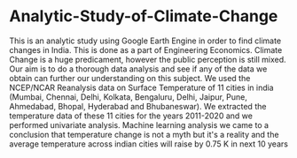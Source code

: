 # Analytic-Study-of-Climate-Change
This is an analytic study using Google Earth Engine in order to find climate changes in India. This is done as a part of Engineering Economics.
Climate Change is a huge predicament, however the public perception is still mixed. Our aim is to do a thorough data analysis and see if any of the data we obtain can further our understanding on this subject.
We used the NCEP/NCAR Reanalysis data on Surface Temperature of 11 cities in india (Mumbai, Chennai, Delhi, Kolkata, Bengaluru, Delhi, Jaipur, Pune, Ahmedabad, Bhopal, Hyderabad and Bhubaneswar).
We extracted the temperature data of these 11 cities for the years 2011-2020 and we performed univariate analysis.
Machine learning analysis we came to a conclusion that temperature change is not a myth but it's a reality and the average temperature across indian cities will raise by 0.75 K in next 10 years
